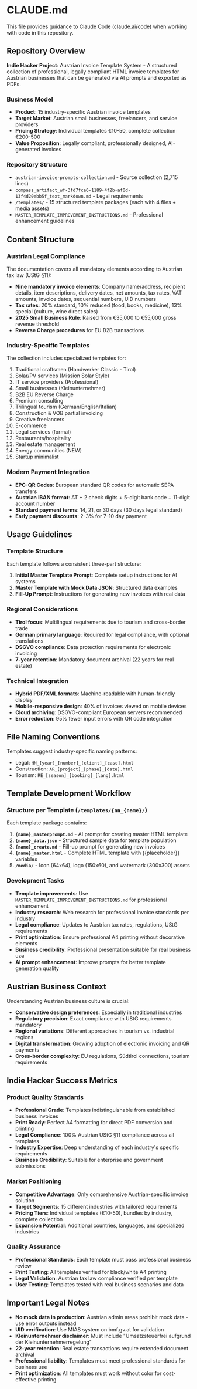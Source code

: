 # CLAUDE.md

This file provides guidance to Claude Code (claude.ai/code) when working with code in this repository.

## Repository Overview

**Indie Hacker Project**: Austrian Invoice Template System - A structured collection of professional, legally compliant HTML invoice templates for Austrian businesses that can be generated via AI prompts and exported as PDFs.

### Business Model
- **Product**: 15 industry-specific Austrian invoice templates
- **Target Market**: Austrian small businesses, freelancers, and service providers
- **Pricing Strategy**: Individual templates €10-50, complete collection €200-500
- **Value Proposition**: Legally compliant, professionally designed, AI-generated invoices

### Repository Structure
- `austrian-invoice-prompts-collection.md` - Source collection (2,715 lines)
- `compass_artifact_wf-3fd7fce6-1189-4f2b-af0d-13f4d20ebb5f_text_markdown.md` - Legal requirements
- `/templates/` - 15 structured template packages (each with 4 files + media assets)
- `MASTER_TEMPLATE_IMPROVEMENT_INSTRUCTIONS.md` - Professional enhancement guidelines

## Content Structure

### Austrian Legal Compliance
The documentation covers all mandatory elements according to Austrian tax law (UStG §11):
- **Nine mandatory invoice elements**: Company name/address, recipient details, item descriptions, delivery dates, net amounts, tax rates, VAT amounts, invoice dates, sequential numbers, UID numbers
- **Tax rates**: 20% standard, 10% reduced (food, books, medicine), 13% special (culture, wine direct sales)
- **2025 Small Business Rule**: Raised from €35,000 to €55,000 gross revenue threshold
- **Reverse Charge procedures** for EU B2B transactions

### Industry-Specific Templates
The collection includes specialized templates for:
1. Traditional craftsmen (Handwerker Classic - Tirol)
2. Solar/PV services (Mission Solar Style)
3. IT service providers (Professional)
4. Small businesses (Kleinunternehmer)
5. B2B EU Reverse Charge
6. Premium consulting
7. Trilingual tourism (German/English/Italian)
8. Construction & VOB partial invoicing
9. Creative freelancers
10. E-commerce
11. Legal services (formal)
12. Restaurants/hospitality
13. Real estate management
14. Energy communities (NEW)
15. Startup minimalist

### Modern Payment Integration
- **EPC-QR Codes**: European standard QR codes for automatic SEPA transfers
- **Austrian IBAN format**: AT + 2 check digits + 5-digit bank code + 11-digit account number
- **Standard payment terms**: 14, 21, or 30 days (30 days legal standard)
- **Early payment discounts**: 2-3% for 7-10 day payment

## Usage Guidelines

### Template Structure
Each template follows a consistent three-part structure:
1. **Initial Master Template Prompt**: Complete setup instructions for AI systems
2. **Master Template with Mock Data JSON**: Structured data examples
3. **Fill-Up Prompt**: Instructions for generating new invoices with real data

### Regional Considerations
- **Tirol focus**: Multilingual requirements due to tourism and cross-border trade
- **German primary language**: Required for legal compliance, with optional translations
- **DSGVO compliance**: Data protection requirements for electronic invoicing
- **7-year retention**: Mandatory document archival (22 years for real estate)

### Technical Integration
- **Hybrid PDF/XML formats**: Machine-readable with human-friendly display
- **Mobile-responsive design**: 40% of invoices viewed on mobile devices
- **Cloud archiving**: DSGVO-compliant European servers recommended
- **Error reduction**: 95% fewer input errors with QR code integration

## File Naming Conventions

Templates suggest industry-specific naming patterns:
- Legal: `HN_[year]_[number]_[client]_[case].html`
- Construction: `AR_[project]_[phase]_[date].html`
- Tourism: `RE_[season]_[booking]_[lang].html`

## Template Development Workflow

### Structure per Template (`/templates/{nn_{name}/`)
Each template package contains:
1. **`{name}_masterprompt.md`** - AI prompt for creating master HTML template
2. **`{name}_data.json`** - Structured sample data for template population
3. **`{name}_create.md`** - Fill-up prompt for generating new invoices
4. **`{name}_master.html`** - Complete HTML template with {{placeholder}} variables
5. **`/media/`** - Icon (64x64), logo (150x60), and watermark (300x300) assets

### Development Tasks
- **Template improvements**: Use `MASTER_TEMPLATE_IMPROVEMENT_INSTRUCTIONS.md` for professional enhancement
- **Industry research**: Web research for professional invoice standards per industry  
- **Legal compliance**: Updates to Austrian tax rates, regulations, UStG requirements
- **Print optimization**: Ensure professional A4 printing without decorative elements
- **Business credibility**: Professional presentation suitable for real business use
- **AI prompt enhancement**: Improve prompts for better template generation quality

## Austrian Business Context

Understanding Austrian business culture is crucial:
- **Conservative design preferences**: Especially in traditional industries
- **Regulatory precision**: Exact compliance with UStG requirements mandatory
- **Regional variations**: Different approaches in tourism vs. industrial regions
- **Digital transformation**: Growing adoption of electronic invoicing and QR payments
- **Cross-border complexity**: EU regulations, Südtirol connections, tourism requirements

## Indie Hacker Success Metrics

### Product Quality Standards
- **Professional Grade**: Templates indistinguishable from established business invoices
- **Print Ready**: Perfect A4 formatting for direct PDF conversion and printing
- **Legal Compliance**: 100% Austrian UStG §11 compliance across all templates
- **Industry Expertise**: Deep understanding of each industry's specific requirements
- **Business Credibility**: Suitable for enterprise and government submissions

### Market Positioning
- **Competitive Advantage**: Only comprehensive Austrian-specific invoice solution
- **Target Segments**: 15 different industries with tailored requirements
- **Pricing Tiers**: Individual templates (€10-50), bundles by industry, complete collection
- **Expansion Potential**: Additional countries, languages, and specialized industries

### Quality Assurance
- **Professional Standards**: Each template must pass professional business review
- **Print Testing**: All templates verified for black/white A4 printing
- **Legal Validation**: Austrian tax law compliance verified per template
- **User Testing**: Templates tested with real business scenarios and data

## Important Legal Notes

- **No mock data in production**: Austrian admin areas prohibit mock data - use error outputs instead
- **UID verification**: Use MIAS system on bmf.gv.at for validation
- **Kleinunternehmer disclaimer**: Must include "Umsatzsteuerfrei aufgrund der Kleinunternehmerregelung"
- **22-year retention**: Real estate transactions require extended document archival
- **Professional liability**: Templates must meet professional standards for business use
- **Print optimization**: All templates must work without color for cost-effective printing